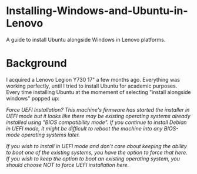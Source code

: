 # Installing-Windows-and-Ubuntu-in-Lenovo
A guide to install Ubuntu alongside Windows in Lenovo platforms.

# Background
I acquired a Lenovo Legion Y730 17" a few months ago. Everything was working perfectly, until I tried to install Ubuntu for academic purposes. Every time installing Ubuntu at the momement of selecting "install alongside windows" popped up:

*Force UEFI Installation? This machine's firmware has started the installer in UEFI mode but it looks like there may be existing operating systems already installed using "BIOS compatibility mode". If you continue to install Debian in UEFI mode, it might be difficult to reboot the machine into any BIOS-mode operating systems later.*

*If you wish to install in UEFI mode and don't care about keeping the ability to boot one of the existing systems, you have the option to force that here. If you wish to keep the option to boot an existing operating system, you should choose NOT to force UEFI installation here.*
